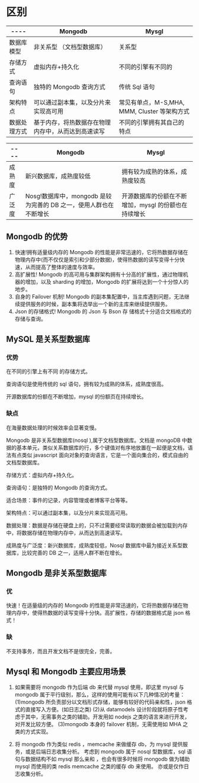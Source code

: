 # 区别

| ----         | Mongodb                                            | Mysgl                                        |
| ------------ | -------------------------------------------------- | -------------------------------------------- |
| 数据库模型   | 非关系型    （文档型数据库）                                       | 关系型                                       |
| 存储方式     | 虚拟内存+持久化                                    | 不同的引擎有不同的                           |
| 查询语句     | 独特的 Mongodb 查询方式                            | 传统 Sql 语句                                |
| 架构特点     | 可以通过副本集，以及分片来实现高可用               | 常见有单点，M-S,MHA, MMM, Cluster 等架构方式 |
| 数据处理方式 | 基于内存，将热数据存在物理内存中，从而达到高速读写 | 不同的引擎拥有其自己的特点                   |

| ----   | Mongodb                                                           | Mysgl                                                |
| ------ | ----------------------------------------------------------------- | ---------------------------------------------------- |
| 成熟度 | 新兴数据库，成熟度较低                                            | 拥有较为成熟的体系，成熟度较高                       |
| 广泛度 | Nosg!数据库中，mongodb 是较为完善的 DB 之一，使用人群也在不断增长 | 开源数据库的份额在不断增加，mysgl 的份额也在持续增长 |

## Mongodb 的优势

1. 快速!拥有适量级内存的 Mongodb 的性能是非常迅速的，它将热数据存储在物理内存中(而不仅仅是索引和少部分数据)，使得热数据的读写变得十分快速，从而提高了整体的速度与效率。
2. 高扩展性! Mongodb 的高可用与集群架构拥有十分高的扩展性，通过物理机器的增加，以及 sharding 的增加，Mongodb 的扩展将达到一个十分惊人的地步。
3. 自身的 Failover 机制! Mongodb 的副本集配置中，当主库遇到问题，无法继续提供服务的时候，副本集将选举出一个新的主库来继续提供服务。
4. Json 的存储格式! Mongodb 的 Json 与 Bson 存 储格式十分适合文档格式的存储与查询。

## MySQL 是关系型数据库

### 优势

在不同的引擎上有不同 的存储方式。

查询语句是使用传统的 sql 语句，拥有较为成熟的体系，成熟度很高。

开源数据库的份额在不断增加，mysql 的份额页在持续增长。

### 缺点

在海量数据处理的时候效率会显著变慢。

Mongodb 是非关系型数据库(nosql ),属于文档型数据库。文档是 mongoDB 中数据的基本单元，类似关系数据库的行，多个键值对有序地放置在一起便是文档，语法有点类似 javascript 面向对象的查询语言，它是一个面向集合的，模式自由的文档型数据库。

存储方式：虚拟内存+持久化。

查询语句：是独特的 Mongodb 的查询方式。

适合场景：事件的记录，内容管理或者博客平台等等。

架构特点：可以通过副本集，以及分片来实现高可用。

数据处理：数据是存储在硬盘上的，只不过需要经常读取的数据会被加载到内存中，将数据存储在物理内存中，从而达到高速读写。

成熟度与广泛度：新兴数据库，成熟度较低，Nosql 数据库中最为接近关系型数据库，比较完善的 DB 之一，适用人群不断在增长。

## Mongodb 是非关系型数据库

### 优

快速！在适量级的内存的 Mongodb 的性能是非常迅速的，它将热数据存储在物理内存中，使得热数据的读写变得十分快。高扩展性，存储的数据格式是 json 格式！

### 缺

不支持事务，而且开发文档不是很完全，完善。

## Mysql 和 Mongodb 主要应用场景

1. 如果需要将 mongodb 作为后端 db 来代替 mysql 使用，即这里 mysql 与 mongodb 属于平行级别，那么，这样的使用可能有以下几种情况的考量： (1)mongodb 所负责部分以文档形式存储，能够有较好的代码亲和性，json 格式的直接写入方便。(如日志之类) (2)从 datamodels 设计阶段就将原子性考虑于其中，无需事务之类的辅助。开发用如 nodejs 之类的语言来进行开发，对开发比较方便。 (3)mongodb 本身的 failover 机制，无需使用如 MHA 之类的方式实现。

2. 将 mongodb 作为类似 redis ，memcache 来做缓存 db，为 mysql 提供服务，或是后端日志收集分析。 考虑到 mongodb 属于 nosql 型数据库，sql 语句与数据结构不如 mysql 那么亲和 ，也会有很多时候将 mongodb 做为辅助 mysql 而使用的类 redis memcache 之类的缓存 db 来使用。 亦或是仅作日志收集分析。

